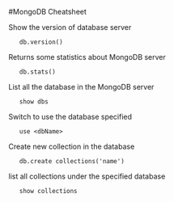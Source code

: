 #MongoDB Cheatsheet

Show the version of database server
```
   db.version()
```
Returns some statistics about MongoDB server
```
   db.stats()
```

List all the database in the MongoDB server
```
   show dbs
```
Switch to use the database specified
```
   use <dbName>
```   
Create new collection in the database
```
   db.create collections('name')
```
list all collections under the specified database
```
   show collections
```   